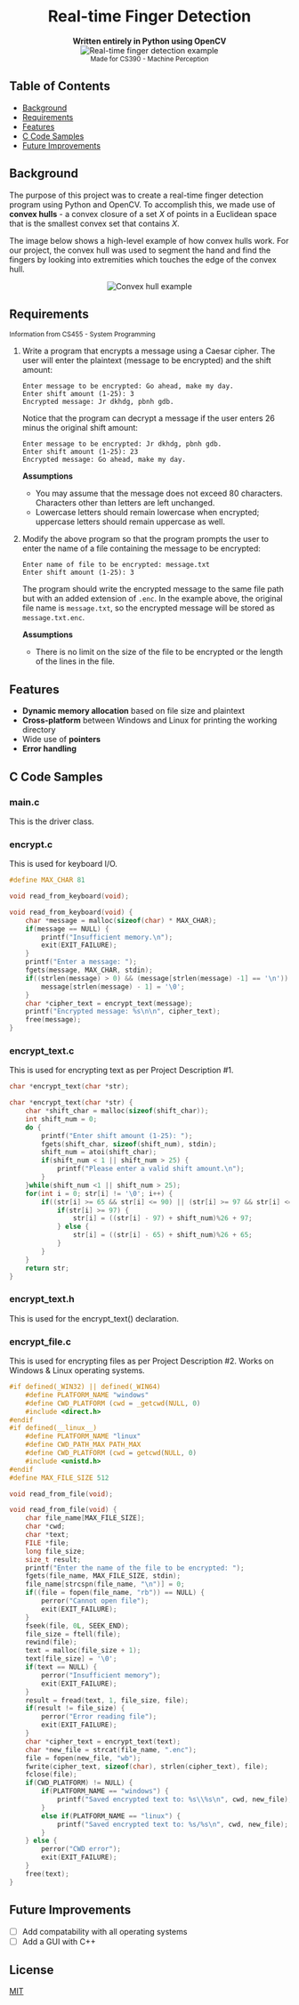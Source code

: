 <div align="center">
  <h1>Real-time Finger Detection</h1>
</div>

<div align="center">
  <strong>Written entirely in Python using OpenCV</strong>
</div>  

<div align="center">
  <img src="https://media.giphy.com/media/XeMmEZSzLK0mLwzhPG/giphy.gif" alt="Real-time finger detection example">
</div>
  
<div align="center">  
  <sub>Made for CS390 - Machine Perception</sub>
</div>

## Table of Contents
- [Background](#background)
- [Requirements](#requirements)
- [Features](#features)
- [C Code Samples](#c-code-samples)
- [Future Improvements](#future-improvements)

## Background
The purpose of this project was to create a real-time finger detection program using Python and OpenCV. To accomplish this, we made use of **convex hulls** - a convex closure of a set *X* of points in a Euclidean space that is the smallest convex set that contains *X*. 

The image below shows a high-level example of how convex hulls work. For our project, the convex hull was used to segment the hand and find the fingers by looking into extremities which touches the edge of the convex hull.
<div align="center">
  <img src="https://miro.medium.com/max/1354/1*F4IUmOJbbLMJiTgHxpoc7Q.png" alt="Convex hull example">
</div>
  
## Requirements
<sub>Information from CS455 - System Programming</sub>
1. Write a program that encrypts a message using a Caesar cipher. The user will enter the plaintext (message to be encrypted) and the shift amount:

    ```
    Enter message to be encrypted: Go ahead, make my day.
    Enter shift amount (1-25): 3
    Encrypted message: Jr dkhdg, pbnh gdb.
    ```
      
	Notice that the program can decrypt a message if the user enters 26 minus the original shift amount:

	  ```
	  Enter message to be encrypted: Jr dkhdg, pbnh gdb.
	  Enter shift amount (1-25): 23
	  Encrypted message: Go ahead, make my day.
	  ```
      
   **Assumptions**
   - You may assume that the message does not exceed 80 characters. Characters other than letters are left unchanged. 
   - Lowercase letters should remain lowercase when encrypted; uppercase letters should remain uppercase as well.
  
2. Modify the above program so that the program prompts the user to enter the name of a file containing the message to be encrypted:
  
    ```
    Enter name of file to be encrypted: message.txt
    Enter shift amount (1-25): 3
    ```
  
  	The program should write the encrypted message to the same file path but with an added extension of `.enc`. In the example above, the original file name is `message.txt`, so the encrypted message will be stored as `message.txt.enc`.  
      
   **Assumptions**
   - There is no limit on the size of the file to be encrypted or the length of the lines in the file. 

## Features
- **Dynamic memory allocation** based on file size and plaintext
- **Cross-platform** between Windows and Linux for printing the working directory
- Wide use of **pointers**
- **Error handling**

## C Code Samples

### main.c
This is the driver class.

### encrypt.c
This is used for keyboard I/O.
```c
#define MAX_CHAR 81

void read_from_keyboard(void);

void read_from_keyboard(void) {
    char *message = malloc(sizeof(char) * MAX_CHAR);
    if(message == NULL) {
        printf("Insufficient memory.\n");
        exit(EXIT_FAILURE);
    }
    printf("Enter a message: ");
    fgets(message, MAX_CHAR, stdin);
    if((strlen(message) > 0) && (message[strlen(message) -1] == '\n')) {
        message[strlen(message) - 1] = '\0';
    }
    char *cipher_text = encrypt_text(message);
    printf("Encrypted message: %s\n\n", cipher_text);
    free(message);
}
```

### encrypt_text.c
This is used for encrypting text as per Project Description #1.
```c
char *encrypt_text(char *str);

char *encrypt_text(char *str) {
    char *shift_char = malloc(sizeof(shift_char));
    int shift_num = 0;
    do {
        printf("Enter shift amount (1-25): ");
        fgets(shift_char, sizeof(shift_num), stdin);
        shift_num = atoi(shift_char);
        if(shift_num < 1 || shift_num > 25) {
            printf("Please enter a valid shift amount.\n");
        }
    }while(shift_num <1 || shift_num > 25);
    for(int i = 0; str[i] != '\0'; i++) {
        if((str[i] >= 65 && str[i] <= 90) || (str[i] >= 97 && str[i] <= 122)) {
            if(str[i] >= 97) {
                str[i] = ((str[i] - 97) + shift_num)%26 + 97;
            } else {
                str[i] = ((str[i] - 65) + shift_num)%26 + 65;
            }
        }
    }
    return str;
}
```

### encrypt_text.h
This is used for the encrypt_text() declaration.

### encrypt_file.c
This is used for encrypting files as per Project Description #2. Works on Windows & Linux operating systems.
```c
#if defined(_WIN32) || defined(_WIN64)
    #define PLATFORM_NAME "windows"
    #define CWD_PLATFORM (cwd = _getcwd(NULL, 0)
    #include <direct.h>
#endif
#if defined(__linux__)
    #define PLATFORM_NAME "linux"
    #define CWD_PATH_MAX PATH_MAX
    #define CWD_PLATFORM (cwd = getcwd(NULL, 0)
    #include <unistd.h>
#endif
#define MAX_FILE_SIZE 512

void read_from_file(void);

void read_from_file(void) {
    char file_name[MAX_FILE_SIZE];
    char *cwd;
    char *text;
    FILE *file;
    long file_size;
    size_t result;
    printf("Enter the name of the file to be encrypted: ");
    fgets(file_name, MAX_FILE_SIZE, stdin);
    file_name[strcspn(file_name, "\n")] = 0;
    if((file = fopen(file_name, "rb")) == NULL) {
        perror("Cannot open file");
        exit(EXIT_FAILURE);
    }
    fseek(file, 0L, SEEK_END);
    file_size = ftell(file);
    rewind(file);
    text = malloc(file_size + 1);
    text[file_size] = '\0';
    if(text == NULL) {
        perror("Insufficient memory");
        exit(EXIT_FAILURE);
    }
    result = fread(text, 1, file_size, file);
    if(result != file_size) {
        perror("Error reading file");
        exit(EXIT_FAILURE);
    }
    char *cipher_text = encrypt_text(text);
    char *new_file = strcat(file_name, ".enc");
    file = fopen(new_file, "wb");
    fwrite(cipher_text, sizeof(char), strlen(cipher_text), file);
    fclose(file);
    if(CWD_PLATFORM) != NULL) {
        if(PLATFORM_NAME == "windows") {
            printf("Saved encrypted text to: %s\\%s\n", cwd, new_file);
        }
        else if(PLATFORM_NAME == "linux") {
            printf("Saved encrypted text to: %s/%s\n", cwd, new_file);
        }
    } else {
        perror("CWD error");
        exit(EXIT_FAILURE);
    }
    free(text);
}
```

## Future Improvements
- [ ] Add compatability with all operating systems
- [ ] Add a GUI with C++

## License
[MIT](https://tldrlegal.com/license/mit-license)
    

